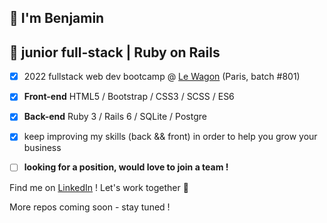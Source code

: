 ## 🤝 I'm Benjamin
## 🌱 junior full-stack | Ruby on Rails 


- [x] 2022 fullstack web dev bootcamp @ [Le Wagon](https://www.lewagon.com/fr/web-development-course/full-time) (Paris, batch #801)

- [x] **Front-end**   HTML5 / Bootstrap / CSS3 / SCSS / ES6 

- [x] **Back-end**    Ruby 3 / Rails 6 / SQLite / Postgre

- [x] keep improving my skills (back && front) in order to help you grow your business
- [ ] **looking for a position, would love to join a team !**

Find me on [LinkedIn](https://www.linkedin.com/in/benjamin-salloum/) !
Let's work together 🧠

More repos coming soon - stay tuned ! 




